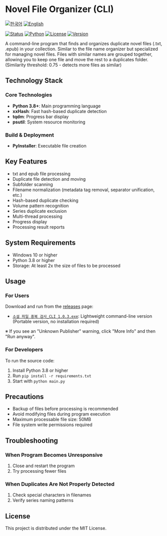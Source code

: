 # Novel File Organizer (CLI)

[![한국어](https://img.shields.io/badge/언어-한국어-blue.svg)](README.md)
[![English](https://img.shields.io/badge/Language-English-blue.svg)](README_EN.md)

[![Status](https://img.shields.io/badge/status-completed-green)](README_EN.md)
[![Python](https://img.shields.io/badge/Python-3.8+-blue)](https://www.python.org/)
[![License](https://img.shields.io/badge/License-MIT-lightgrey)](LICENSE)
[![Version](https://img.shields.io/badge/Version-1.0.3-blue)](README_EN.md)

A command-line program that finds and organizes duplicate novel files (.txt, .epub) in your collection.
Similar to the file name organizer but specialized for managing novel files.
Files with similar names are grouped together, allowing you to keep one file and move the rest to a duplicates folder.
(Similarity threshold: 0.75 - detects more files as similar)

## Technology Stack

### Core Technologies
- **Python 3.8+**: Main programming language
- **xxHash**: Fast hash-based duplicate detection
- **tqdm**: Progress bar display
- **psutil**: System resource monitoring

### Build & Deployment
- **PyInstaller**: Executable file creation

## Key Features

- txt and epub file processing
- Duplicate file detection and moving
- Subfolder scanning
- Filename normalization (metadata tag removal, separator unification, etc.)
- Hash-based duplicate checking
- Volume pattern recognition
- Series duplicate exclusion
- Multi-thread processing
- Progress display
- Processing result reports

## System Requirements

- Windows 10 or higher
- Python 3.8 or higher
- Storage: At least 2x the size of files to be processed

## Usage

### For Users
Download and run from the [releases](https://github.com/hye0nwoo/clean_up_novel/releases/latest) page:
- [`소설 파일 중복 검사_CLI 1.0.3.exe`](https://github.com/hye0nwoo/clean_up_novel/releases/download/1.0.3/소설.파일.중복.검사_CLI.1.0.3.exe): Lightweight command-line version (Portable version, no installation required)

※ If you see an "Unknown Publisher" warning, click "More Info" and then "Run anyway".

### For Developers
To run the source code:

1. Install Python 3.8 or higher
2. Run `pip install -r requirements.txt`
3. Start with `python main.py`

## Precautions

- Backup of files before processing is recommended
- Avoid modifying files during program execution
- Maximum processable file size: 50MB
- File system write permissions required

## Troubleshooting

### When Program Becomes Unresponsive
1. Close and restart the program
2. Try processing fewer files

### When Duplicates Are Not Properly Detected
1. Check special characters in filenames
2. Verify series naming patterns

## License

This project is distributed under the MIT License. 